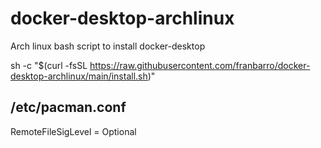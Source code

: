 # docker-desktop-archlinux
Arch linux bash script to install docker-desktop


sh -c "$(curl -fsSL https://raw.githubusercontent.com/franbarro/docker-desktop-archlinux/main/install.sh)"

## /etc/pacman.conf
RemoteFileSigLevel = Optional

